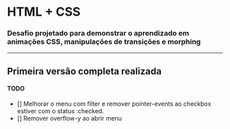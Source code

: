 # HTML + CSS

### Desafio projetado para demonstrar o aprendizado em animações CSS, manipulações de transições e morphing

---

## Primeira versão completa realizada

#### TODO

- [] Melhorar o menu com filter e remover pointer-events ao checkbox estiver com o status :checked.
- [] Remover overflow-y ao abrir menu

